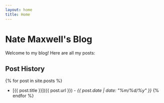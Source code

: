 ```yaml
---
layout: home
title: Home
---
```


# Nate Maxwell's Blog

Welcome to my blog! Here are all my posts:

## Post History

{% for post in site.posts %}
- [{{ post.title }}]({{ post.url }}) - *{{ post.date | date: "%m/%d/%y" }}*
{% endfor %}
